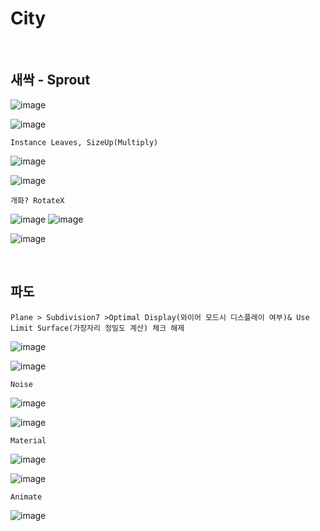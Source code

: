 City
==========

<br>

새싹 - Sprout
----------------

![image](https://user-images.githubusercontent.com/30430227/158773666-403fab9a-2f78-47a4-9941-1dc1966e8f2f.png)

![image](https://user-images.githubusercontent.com/30430227/158773739-c219dbb3-7cdd-4b73-bfc1-e4e223e02aa9.png)

`Instance Leaves, SizeUp(Multiply)`

![image](https://user-images.githubusercontent.com/30430227/158779049-a2d64be7-e720-4ab1-891a-a5b853897fd5.png)

![image](https://user-images.githubusercontent.com/30430227/158779437-5c2ef181-b5ca-4922-a242-2def3db17a1e.png)

`개화? RotateX`

![image](https://user-images.githubusercontent.com/30430227/158781846-cde52838-274d-4be4-8784-4011dfa1eac3.png)
![image](https://user-images.githubusercontent.com/30430227/158781880-841edfa4-9920-4988-95f5-669c68e500e7.png)

![image](https://user-images.githubusercontent.com/30430227/158781928-b7298bf2-4da2-481b-becb-f3ede45472e3.png)

<br>

파도 
-----

`Plane > Subdivision7 >Optimal Display(와이어 모드시 디스플레이 여부)& Use Limit Surface(가장자리 정밀도 계산) 체크 해제`

![image](https://user-images.githubusercontent.com/30430227/158923882-d19d6a0b-0b55-4b35-8c96-df817dee794d.png)

![image](https://user-images.githubusercontent.com/30430227/158923926-441de5e0-bb16-46e1-856c-8efc18c565b9.png)

`Noise`

![image](https://user-images.githubusercontent.com/30430227/158924734-8f6d09eb-1553-4a81-9f07-0a6db2f48e30.png)

![image](https://user-images.githubusercontent.com/30430227/158924784-3307a99a-5b13-4606-b4c5-2f4d70b45076.png)

`Material`

![image](https://user-images.githubusercontent.com/30430227/158925816-58a41c85-478e-4275-a219-509c08986776.png)

![image](https://user-images.githubusercontent.com/30430227/158926006-fd880d8a-92eb-4c42-aee6-59c24dfd61b7.png)

`Animate`

![image](https://user-images.githubusercontent.com/30430227/158926056-b6b24197-f39a-413e-927e-ed0c93ff664a.png)



